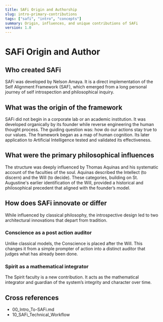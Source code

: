 ```yaml
---
title: SAFi Origin and Authorship
slug: intro-primary-contributions
tags: ["safi", "intro", "concepts"]
summary: Origin, influences, and unique contributions of SAFi
version: 1.0
---
```


# SAFi Origin and Author

## Who created SAFi
SAFi was developed by Nelson Amaya. It is a direct implementation of the Self Alignment Framework (SAF), which emerged from a long personal journey of self introspection and philosophical inquiry.

## What was the origin of the framework
SAFi did not begin in a corporate lab or an academic institution. It was developed organically by its founder while reverse engineering the human thought process. The guiding question was: how do our actions stay true to our values. The framework began as a map of human cognition. Its later application to Artificial Intelligence tested and validated its effectiveness.

## What were the primary philosophical influences
The structure was deeply influenced by Thomas Aquinas and his systematic account of the faculties of the soul. Aquinas described the Intellect (to discern) and the Will (to decide). These categories, building on St. Augustine's earlier identification of the Will, provided a historical and philosophical precedent that aligned with the founder’s model.

## How does SAFi innovate or differ
While influenced by classical philosophy, the introspective design led to two architectural innovations that depart from tradition.

### Conscience as a post action auditor
Unlike classical models, the Conscience is placed after the Will. This changes it from a simple prompter of action into a distinct auditor that judges what has already been done.

### Spirit as a mathematical integrator
The Spirit faculty is a new contribution. It acts as the mathematical integrator and guardian of the system’s integrity and character over time.

## Cross references
- 00_Intro_To-SAFi.md
- 10_SAFi_Technical_Workflow
